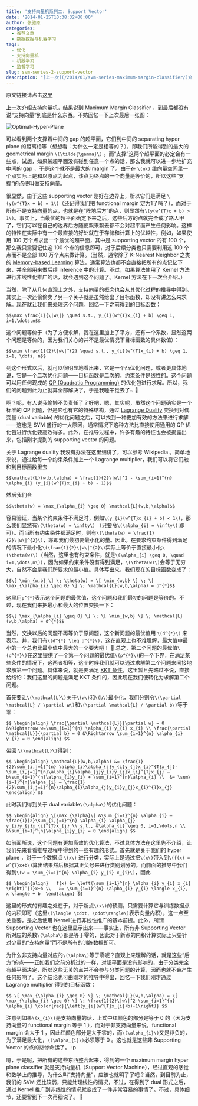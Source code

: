 ```yaml
---
title: '支持向量机系列二: Support Vector'
date: '2014-01-25T10:38:32+00:00'
author: 张驰原
categories:
  - 推荐文章
  - 数据挖掘与机器学习
tags:
  - 优化
  - 支持向量机
  - 机器学习
  - 监督学习
slug: svm-series-2-support-vector
description: "[上一次](/2014/01/svm-series-maximum-margin-classifier/)介绍支持向量机，结果说到 Maximum Margin Classifier ，到最后都没有说“支持向量”到底是什么东西。"
---
```


原文链接请点击[这里](http://blog.pluskid.org/?p=682)

[上一次](/2014/01/svm-series-maximum-margin-classifier/)介绍支持向量机，结果说到 Maximum Margin Classifier ，到最后都没有说“支持向量”到底是什么东西。不妨回忆一下上次最后一张图：

![Optimal-Hyper-Plane](https://cos.name/wp-content/uploads/2014/01/Optimal-Hyper-Plane.png)

可以看到两个支撑着中间的 gap 的超平面，它们到中间的 separating hyper plane 的距离相等（想想看：为什么一定是相等的？），即我们所能得到的最大的 geometrical margin `\(\tilde{\gamma}\)` 。而“支撑”这两个超平面的必定会有一些点，试想，如果某超平面没有碰到任意一个点的话，那么我就可以进一步地扩充中间的 gap ，于是这个就不是最大的 margin 了。由于在 `\(n\)` 维向量空间里一个点实际上是和以原点为起点，该点为终点的一个向量是等价的，所以这些“支撑”的点便叫做支持向量。

很显然，由于这些 supporting vector 刚好在边界上，所以它们是满足 `\(y(w^{T}x + b) = 1\)`（还记得我们把 functional margin 定为1了吗？），而对于所有不是支持向量的点，也就是在“阵地后方”的点，则显然有`\(y(w^{T}x + b) > 1\)`。事实上，当最优的超平面确定下来之后，这些后方的点就完全成了路人甲了，它们可以在自己的边界后方随便飘来飘去都不会对超平面产生任何影响。这样的特性在实际中有一个最直接的好处就在于存储和计算上的优越性，例如，如果使用 100 万个点求出一个最优的超平面，其中是 supporting vector 的有 100 个，那么我只需要记住这 100 个点的信息即可，对于后续分类也只需要利用这 100 个点而不是全部 100 万个点来做计算。（当然，通常除了 K-Nearest Neighbor 之类的 [Memory-based Learning](http://en.wikipedia.org/wiki/Instance-based_learning) 算法，通常算法也都不会直接把所有的点记忆下来，并全部用来做后续 inference 中的计算。不过，如果算法使用了 Kernel 方法进行非线性化推广的话，就会遇到这个问题了。Kernel 方法在下一次会介绍。）

当然，除了从几何直观上之外，支持向量的概念也会从其优化过程的推导中得到。其实上一次还偷偷卖了另一个关子就是虽然给出了目标函数，却没有讲怎么来求解。现在就让我们来处理这个问题。回忆一下之前得到的目标函数：
  
`$$\max \frac{1}{\|w\|} \quad s.t., y_{i}(w^{T}x_{i} + b) \geq 1, i=1,\dots,n$$`

这个问题等价于（为了方便求解，我在这里加上了平方，还有一个系数，显然这两个问题是等价的，因为我们关心的并不是最优情况下目标函数的具体数值）：
  
`$$\min \frac{1}{2}\|w\|^{2} \quad s.t., y_{i}(w^{T}x_{i} + b) \geq 1, i=1, \dots, n$$`

到这个形式以后，就可以很明显地看出来，它是一个凸优化问题，或者更具体地说，它是一个二次优化问题——目标函数是二次的，约束条件是线性的。这个问题可以用任何现成的 [QP (Quadratic Programming)](http://en.wikipedia.org/wiki/Quadratic_programming) 的优化包进行求解。所以，我们的问题到此为止就算全部解决了，于是我睡午觉去了~ 🙂

啊？呃，有人说我偷懒不负责任了？好吧，嗯，其实呢，虽然这个问题确实是一个标准的 QP 问题，但是它也有它的特殊结构，通过 [Lagrange Duality](http://en.wikipedia.org/wiki/Lagrange_duality#The_strong_Lagrangian_principle:_Lagrange_duality) 变换到对偶变量 (dual variable) 的优化问题之后，可以找到一种更加有效的方法来进行求解——这也是 SVM 盛行的一大原因，通常情况下这种方法比直接使用通用的 QP 优化包进行优化要高效得多。此外，在推导过程中，许多有趣的特征也会被揭露出来，包括刚才提到的 supporting vector 的问题。

关于 Lagrange duality 我没有办法在这里细讲了，可以参考 Wikipedia 。简单地来说，通过给每一个约束条件加上一个 Lagrange multiplier，我们可以将它们融和到目标函数里去
  
`$$\mathcal{L}(w,b,\alpha) = \frac{1}{2}\|w\|^2 - \sum_{i=1}^{n} \alpha_{i} (y_{i}(w^{T}x_{i} + b) - 1)$$`

然后我们令

`$$\theta(w) = \max_{\alpha_{i} \geq 0} \mathcal{L}(w,b,\alpha)$$`

容易验证，当某个约束条件不满足时，例如`\(y_{i}(w^{T}x_{i} + b) < 1\)`，那么我们显然有`\(\theta(w) = \infty\)` （只要令`\(\alpha_{i} = \infty\)` 即可）。而当所有约束条件都满足时，则有`\(\theta(w) = \frac{1}{2}\|w\|^{2}\)`，亦即我们最初要最小化的量。因此，在要求约束条件得到满足的情况下最小化`\(\frac{1}{2}\|w\|^{2}\)`实际上等价于直接最小化`\(\theta(w)\)`（当然，这里也有约束条件，就是`\(\alpha_{i} \geq 0, \quad i=1,\dots,n\)`），因为如果约束条件没有得到满足，`\(\theta(w)\)`会等于无穷大，自然不会是我们所要求的最小值。具体写出来，我们现在的目标函数变成了：
  
`$$\[ \min_{w,b} \] \; \theta(w) = \[ \min_{w,b} \] \; \[ \max_{\alpha_{i} \geq 0} \] \; \mathcal{L}(w,b,\alpha) = p^{*}$$`

这里用`p^{*}`表示这个问题的最优值，这个问题和我们最初的问题是等价的。不过，现在我们来把最小和最大的位置交换一下：
  
`$$\[ \max_{\alpha_{i} \geq 0} \] \; \[ \min_{w,b} \] \; \mathcal{L}(w,b,\alpha) = d^{*}$$`

当然，交换以后的问题不再等价于原问题，这个新问题的最优值用 `\(d^{*}\)` 来表示。并，我们有`\(d^{*} \leq p^{*}\)`，这在直观上也不难理解，最大值中最小的一个总也比最小值中最大的一个要大吧！ 🙂 总之，第二个问题的最优值`\(d^{*}\)`在这里提供了一个第一个问题的最优值`\(p^{*}\)`的一个下界，在满足某些条件的情况下，这两者相等，这个时候我们就可以通过求解第二个问题来间接地求解第一个问题。具体来说，就是要满足 [KKT 条件](http://en.wikipedia.org/wiki/Karush%E2%80%93Kuhn%E2%80%93Tucker_conditions)，这里暂且先略过不说，直接给结论：我们这里的问题是满足 KKT 条件的，因此现在我们便转化为求解第二个问题。

首先要让`\(\mathcal{L}\)`关于`\(w\)`和`\(b\)`最小化，我们分别令`\(\partial \mathcal{L} / \partial w\)`和`\(\partial \mathcal{L} / \partial b\)`等于零：

`$$
\begin{align}
\frac{\partial \mathcal{L}}{\partial w} = 0 &\Rightarrow w=\sum_{i=1}^{n} \alpha_{i} y_{i} x_{i} \\
\frac{\partial \mathcal{L}}{\partial b} = 0 &\Rightarrow \sum_{i=1}^{n} \alpha_{i} y_{i} = 0
\end{align}
$$`

带回 `\(\mathcal{L}\)`得到：

`$$
\begin{align}
\mathcal{L}(w,b,\alpha) &= \frac{1}{2}\sum_{i,j=1}^{n} \alpha_{i}\alpha_{j}y_{i}y_{j}x_{i}^{T}x_{j}-\sum_{i,j=1}^{n}\alpha_{i}\alpha_{j}y_{i}y_{j}x_{i}^{T}x_{j} – b\sum_{i=1}^{n}\alpha_{i}y_{i} + \sum_{i=1}^{n}\alpha_{i} \\ 
&= \sum\{i=1}^{n}\alpha_{i} – \frac{1}{2}\sum_{i,j=1}^{n}\alpha_{i}\alpha_{j}y_{i}y_{j}x_{i}^{T}x_{j}
\end{align}
$$`

此时我们得到关于 dual variable`\(\alpha\)`的优化问题：

`$$
\begin{align}
\[\max_{\alpha}\] &\sum_{i=1}^{n} \alpha_{i} – \frac{1}{2}\sum_{i,j=1}^{n} \alpha_{i} \alpha_{j} y_{i}y_{j}x_{i}^{T}x_{j} \\
s.t., &\alpha_{i} \geq 0, i=1,\dots,n \\
&\sum_{i=1}^{n}\alpha_{i}y_{i} = 0
\end{align}
$$`

如前面所说，这个问题有更加高效的优化算法，不过具体方法在这里先不介绍，让我们先来看看推导过程中得到的一些有趣的形式。首先就是关于我们的 hyper plane ，对于一个数据点 `\(x\)` 进行分类，实际上是通过把`\(x\)`带入到`\(f(x) = w^{T}x+b\)`算出结果然后根据其正负号来进行类别划分的。而前面的推导中我们得到`\(w = \sum_{i=1}^{n} \alpha_{i} y_{i} x_{i}\)`，因此

`$$
\begin{align}  
f(x) &= \left(\sum_{i=1}^{n} \alpha_{i} y_{i} x_{i} \right)^{T}x+b \\  
&= \sum_{i=1}^{n} \alpha_{i} y_{i} \langle x_{i}, x \rangle + b 
\end{align}
$$`

这里的形式的有趣之处在于，对于新点`\(x\)`的预测，只需要计算它与训练数据点的内积即可（这里`\(\langle \cdot, \cdot\rangle\)`表示向量内积），这一点至关重要，是之后使用 Kernel 进行非线性推广的基本前提。此外，所谓 Supporting Vector 也在这里显示出来——事实上，所有非 Supporting Vector 所对应的系数`\(\alpha\)`都是等于零的，因此对于新点的内积计算实际上只要针对少量的“支持向量”而不是所有的训练数据即可。

为什么非支持向量对应的`\(\alpha\)`等于零呢？直观上来理解的话，就是这些“后方”的点——正如我们之前分析过的一样，对超平面是没有影响的，由于分类完全有超平面决定，所以这些无关的点并不会参与分类问题的计算，因而也就不会产生任何影响了。这个结论也可由刚才的推导中得出，回忆一下我们刚才通过 Lagrange multiplier 得到的目标函数：

`$$
\[ \max_{\alpha_{i} \geq 0} \] \; \mathcal{L}(w,b,\alpha) = \[ \max_{\alpha_{i} \geq 0} \] \; \frac{1}{2}\|w\|^2-\sum_{i=1}^{n} \alpha_{i} \color{red}{\left(y_{i}(w^{T}x_{i}+b)-1\right)}
$$`

注意到如果`\(x_{i}\)`是支持向量的话，上式中红颜色的部分是等于 0 的（因为支持向量的 functional margin 等于 1 ），而对于非支持向量来说，functional margin 会大于 1 ，因此红颜色部分是大于零的，而`\(\alpha_{i}\)`又是非负的，为了满足最大化，`\(\alpha_{i}\)`必须等于 0 。这也就是这些非 Supporting Vector 的点的悲惨命运了。 :p

嗯，于是呢，把所有的这些东西整合起来，得到的一个 maximum margin hyper plane classifier 就是支持向量机（Support Vector Machine），经过直观的感觉和数学上的推导，为什么叫“支持向量”，应该也就明了了吧？当然，到目前为止，我们的 SVM 还比较弱，只能处理线性的情况，不过，在得到了 dual 形式之后，通过 Kernel 推广到非线性的情况就变成了一件非常容易的事情了。不过，具体细节，还要留到下一次再细说了。 🙂
